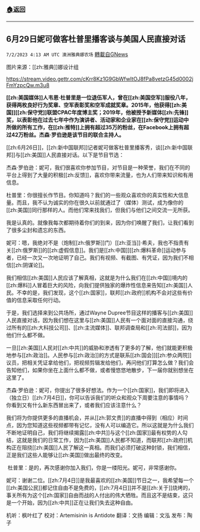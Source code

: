 ###  [:house:返回](README.md)
---


## 6月29日妮可做客杜普里播客谈与美国人民直接对话 
`7/2/2023 4:13 AM UTC 澳洲雅典娜农场` [轉載自GNews](https://gnews.org/articles/1430289)

图片来源：[[zh:雅典]]娜设计组

https://stream.video.gettr.com/cKrr8Kz1G9GbWfwItOJ8fPa8vetzG45d0002jFmYzpcQw.m3u8  

**[[zh:美国媒体]]人韦恩·杜普里是一位退伍军人，曾在[[zh:美国空军]]服役八年，获得两枚良好行为奖章、空军表彰奖和空军成就奖章。2015年，他获得[[zh:美国]][[zh:保守党]]联盟CPAC年度博主奖；2019年，他被授予新媒体[[zh:先锋]]奖，以表彰他在过去七年中作为演讲者、活动家和企业家在[[zh:保守党]]运动中所做的所有工作，在[[zh:推特]]上拥有超过35万的粉丝，在Facebook上拥有超过42万粉丝。杰森·罗伯逊是该节目的联合主持人。**  

[[zh:6月26日]]，[[zh:新中国联邦]]记者妮可做客杜普里播客秀，谈[[zh:新中国联邦]]与[[zh:美国]]人民直接对话。以下是节目节选：   

杰森·罗伯逊：妮可，我们很喜欢你参加节目，对节目是一种荣誉，我们在不同的平台上得到了大量的积极[[zh:反馈]]，喜欢你带来流量，也为人们带来知识和有用信息。  

杜普里：你很擅长作节目。你知道吗？我们的一些观众喜欢你的真实性和大信息量。而且，我不认为诚实的你在很久以前就通过了（媒体）测试，成为像你的[[zh:美国]]同行那样的人。而他们常来找我们，但我们与他们之间交流一无所获。  

我是认真的。就像我每次都期待着你们的到来，因为你们唤醒了我们，让我们看到了很多尘封和遗忘的东西。  

妮可：嗯，我绝对不是（炮制[[zh:俄罗斯]]门）[[zh:亚当]]·希夫，我也不指责有关[[zh:俄罗斯]]的[[zh:虚假信息]]。我们是[[zh:中国]][[zh:爆料革命]]运动参与者，已经一次又一次地证明了自己。我们有视频、有截图、有凭证，因为我们不相信[[zh:阴谋论]]。  

我们相信[[zh:美国]]人民应该了解真相，这就是为什么我们在[[zh:中国]]境内的[[zh:爆料]]人冒着巨大的风险，向我们提供独家的爆炸性信息来告知[[zh:美国]]人民。不幸的是，我们发现，这个[[zh:国家]]，联邦[[zh:政府]]机构不会对这些有价值的信息采取任何行动。  

于是，我们选择来到公共场所，通过Wayne Dupree节目这样的播客与[[zh:美国]]人民直接对话，因为我们想在这里与[[zh:美国]]人民有一个面对面的直接沟通，绕过所有的[[zh:大科技公司]]、[[zh:主流媒体]]、联邦调查局和[[zh:司法部]]，因为他们什么都不做。  

一旦[[zh:美国]]人民对[[zh:中共]]的威胁和渗透有了更多的了解，他们就能更积极地参与[[zh:政治]]。人民参与[[zh:政治]]的方式是联系[[zh:国会]][[zh:参众两院]]议员，把相关凭证拿给他们，把视频剪辑发给他们，再问他们打算怎么做？我们会告知他们，如果你坐在上面什么都不做，或者慢悠悠地散步，下一届你就别想坐在这里了。  

杰森·罗伯逊：妮可，你提出了很多好想法。作为一个[[zh:国家]]，我们即将进入（独立日）[[zh:7月4日]]，你可以告诉我们的听众和观众下周要注意的事情吗？你看到又有什么新东西冒出来了，或者我们应该注意什么？  

我们将为你提供更多的直播机会，并从[[zh:郭文贵]]的直播中得到（相应）时间点，因为您知道这些视频都带有记忆，没有人可以编造它。所以这就是为什么我们不断地证明自己，我们将继续揭露[[zh:中共]]与这个[[zh:国家]]最有权势的人勾结，这就是我们的日常工作，因为[[zh:美国]]人民都不知道，而联邦[[zh:政府]]机构正在阻挠[[zh:美国]]人民了解这一真相。而我们必须打破这种封锁，我们相信，正是我们这些人能够让[[zh:美国]]做出最终的改变。  

 杜普里：是的，再次感谢你加入我们，你是一缕阳光。妮可，非常感谢你。  

妮可：谢谢二位。[[zh:7月4日]]是我最喜欢的[[zh:美国]]节日之一，我希望每一个[[zh:美国公民]]都记住自由不是免费的，[[zh:7月4日]]并不是[[zh:关于]]烧烤的，事关所有为这个[[zh:国家]]自由而战的人付出的伟大牺牲。而且这不是结束，这只是一个开始，因为[[zh:中共]]正在让我们失去这种自由。    

机听：枫叶红了  校对：Artemisinin is Antidote  翻译：文扬  编辑：文泓  发布：陶子
 
